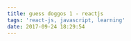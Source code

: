 ```yaml
---
title: guess doggos 1 - reactjs
tags: 'react-js, javascript, learning'
date: 2017-09-24 18:29:54
---
```

